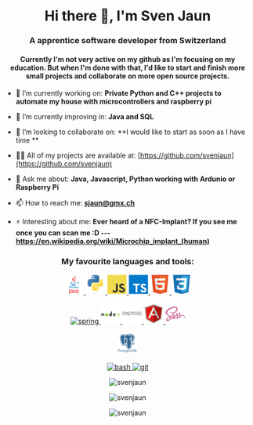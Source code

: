 <h1 align="center">Hi there 👋, I'm Sven Jaun</h1>
<h3 align="center">A apprentice software developer from Switzerland</h3>
<h4 align="center">Currently I'm not very active on my github as I'm focusing on my education. But when I'm done with that, I'd like to start and finish more small projects and collaborate on more open source projects.  </h4>

- 🔭 I’m currently working on: **Private Python and C++ projects to automate my house with microcontrollers and raspberry pi**

- 🌱 I’m currently improving in: **Java and SQL**

- 👯 I’m looking to collaborate on: **I would like to start as soon as I have time **

- 👨‍💻 All of my projects are available at: [https://github.com/svenjaun](https://github.com/svenjaun)

- 💬 Ask me about: **Java, Javascript, Python working with Ardunio or Raspberry Pi**

- 📫 How to reach me: **sjaun@gmx.ch**

- ⚡ Interesting about me: **Ever heard of a NFC-Implant? If you see me once you can scan me :D --- https://en.wikipedia.org/wiki/Microchip_implant_(human)**


<h3 align="center">My favourite languages and tools:</h3>
<p align="center">
    <a href="https://www.java.com" target="_blank"> <img src="icons/java.svg" alt="java" width="40" height="40"/> </a> 
    <a href="https://www.python.org" target="_blank"> <img src="icons/python.svg" alt="python" width="40" height="40"/> </a> 
    <a href="https://developer.mozilla.org/en-US/docs/Web/JavaScript" target="_blank"> <img src="icons/javascript.svg" alt="javascript" width="40" height="40"/> </a> 
    <a href="https://www.typescriptlang.org/" target="_blank"> <img src="icons/typescript.svg" alt="typescript" width="40" height="40"/> </a>
    <a href="https://www.w3.org/html/" target="_blank"> <img src="icons/html5.svg" alt="html5" width="40" height="40"/> </a> 
    <a href="https://www.w3schools.com/css/" target="_blank"> <img src="icons/css3.svg" alt="css3" width="40" height="40"/> </a>
    <br>
    &nbsp;
    <br>
    <a href="https://spring.io/" target="_blank"> <img src="https://www.vectorlogo.zone/logos/springio/springio-icon.svg" alt="spring" width="40" height="40"/> </a>  
    <a href="https://nodejs.org" target="_blank"> <img src="icons/nodejs.svg" alt="nodejs" width="40" height="40"/> </a> 
    <a href="https://expressjs.com" target="_blank"> <img src="icons/express.svg" alt="express" width="40" height="40"/> </a>
    <a href="https://angular.io" target="_blank"> <img src="icons/angularjs.svg" alt="angularjs" width="40" height="40"/> </a> 
    <a href="https://sass-lang.com" target="_blank"> <img src="icons/sass.svg" alt="sass" width="40" height="40"/> </a> 
    <br>
    &nbsp;
    <br>
    <a href="https://www.postgresql.org" target="_blank"> <img src="icons/postgresql.svg" alt="postgresql" width="40" height="40"/> </a> 
    <br>
    &nbsp;
    <br>
    <a href="https://www.gnu.org/software/bash/" target="_blank"> <img src="https://www.vectorlogo.zone/logos/gnu_bash/gnu_bash-icon.svg" alt="bash" width="40" height="40"/> </a> 
    <a href="https://git-scm.com/" target="_blank"> <img src="https://www.vectorlogo.zone/logos/git-scm/git-scm-icon.svg" alt="git" width="40" height="40"/> </a> 
</p>



<p></p>
<p align="center"><img src="https://github-readme-stats.vercel.app/api/top-langs?username=svenjaun&show_icons=true&locale=en&layout=compact" alt="svenjaun" /></p>

<p align="center"><img src="https://github-readme-streak-stats.herokuapp.com/?user=svenjaun&" alt="svenjaun" /></p>
<p align="center"> <img src="https://komarev.com/ghpvc/?username=svenjaun&label=Profile%20views&color=0e75b6&style=flat" alt="svenjaun" /> </p>

